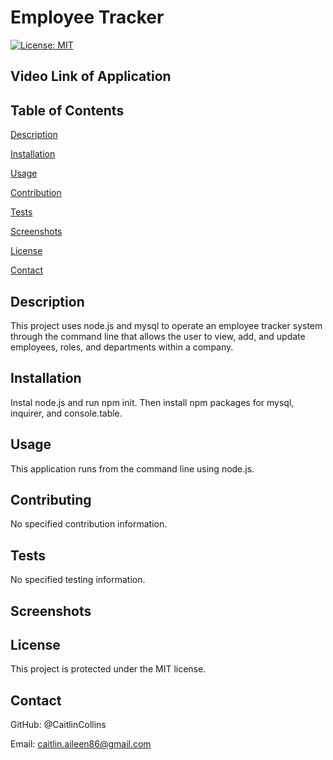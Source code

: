 # Employee Tracker

  [![License: MIT](https://img.shields.io/badge/License-MIT-yellow.svg)](https://opensource.org/licenses/MIT)
  
  ## Video Link of Application
  
  ## Table of Contents
  [Description](https://github.com/CaitlinCollins/employee-tracker/blob/main/README.md#description)
  
  [Installation](https://github.com/CaitlinCollins/employee-tracker/blob/main/README.md#installation)
  
  [Usage](https://github.com/CaitlinCollins/employee-tracker/blob/main/README.md#usage)
  
  [Contribution](https://github.com/CaitlinCollins/employee-tracker/blob/main/README.md#contribution)
  
  [Tests](https://github.com/CaitlinCollins/employee-tracker/blob/main/README.md#tests)
  
  [Screenshots](https://github.com/CaitlinCollins/employee-tracker/blob/main/README.md#screenshots)
  
  [License](https://github.com/CaitlinCollins/employee-tracker/blob/main/README.md#license)
  
  [Contact](https://github.com/CaitlinCollins/employee-tracker/blob/main/README.md#contact)
  
  ## Description
  This project uses node.js and mysql to operate an employee tracker system through the command line that allows the user to view, add, and update   employees, roles, and departments within a company.
  
  ## Installation
  Instal node.js and run npm init. Then install npm packages for mysql, inquirer, and console.table.
  
  ## Usage
  This application runs from the command line using node.js.
  
  ## Contributing
  No specified contribution information. 

  ## Tests
  No specified testing information. 
  
  ## Screenshots
  
  ## License
  This project is protected under the MIT license.
  ## Contact
  GitHub: @CaitlinCollins

  Email: caitlin.aileen86@gmail.com
  
